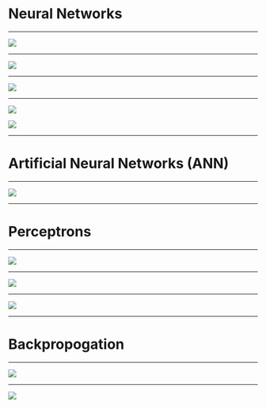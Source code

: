 # Neural Networks

---

![](res/neurnet01.png)

<!--
Nature can be a source of inspiration. Birds inspired man to fly. The burdock plant was the inspiration for velcro. Even in the computer science realm we hear references to trees, forests, and other things that occur in nature.

Image Details:

* [neurnet01.png](https://pixabay.com/photos/burdock-thistle-prickly-stick-barb-745306/): Pixabay License
* [neurnet01.png](https://pixabay.com/photos/nike-baby-shoes-shoe-baby-velcro-1201595/): Pixabay License
* [neurnet01.png](https://pixabay.com/photos/bird-seagull-flying-wings-gull-3158784/): Pixabay License
* [neurnet01.png](https://pixabay.com/photos/plane-aircraft-take-off-sky-50893/): Pixabay License
-->

---

![](res/neurnet02.png)

<!--
This is a brain

Image Details:
* [neurnet02.png](https://pixabay.com/vectors/brain-think-knowledge-mind-science-2845862/): Pixabay License
-->

---

![](res/neurnet03.png)

<!--
This is the building block of the brain: a neuron.

A neuron is just a cell with a nucleus and cell body like any other cell. One of the distinguishing features of the neuron is the 'axon', which is the long tail of the neuron. The tip of the axon has synaptic terminals that attach to other neuron bodies. A neuron body receives signals from the synapse of neurons before it. When those signals reach a critical point within a fixed period of time, the receiving neuron fires, sending a signal to later neurons.

Image Details:
* [neurnet03.png](https://pixabay.com/vectors/neuron-nerve-cell-axon-dendrite-296581/): Pixabay License
-->

---

![](res/neurnet04.png)

<!--
This builds a web of neurons called a "neural network"

This simplification of the brain signaling pathway lead to research into "artificial neural networks" with different types of neurons.

Image Details:
* [neurnet04.png](https://pixabay.com/illustrations/neurons-brain-cells-brain-structure-440660/): Pixabay License
-->

![](res/neurnet05.png)

<!--
1940s! I thought neural networks were cutting edge?

Many of the fundamental algorithms that we use today are rooted in thought experiments from the 1940s, but it has been a long journey from then until where we are today.

Computing power and data storage that we have today is nearly unimaginable compared to what was available, even in the recent past. Also, many of the early ideas were foundational, but have been improved upon over time.

The idea of deep learning is not new. There were even a few "AI winters" over the last 80 years that stalled development and research in deep learning. It feels like we might finally be at a point where the theoretical ideas of the past can be fulfilled with the technologies of today.

Imate Details:
* [neurnet05.png](https://pixabay.com/photos/albert-einstein-1-october-1940-1165218/)
-->

---

# Artificial Neural Networks (ANN)

<!--
Today we will talk about artificial neural networks. These are computational networks inspired by biological systems.

ANN is a big umbrella. There are "feed-forward" networks. There is a concept of "backpropagation". And there are specific types of networks such as convolutional neural networks (CNN) and recurrent neural networks (RNN) that we will look at in more detail.
-->

---

![](res/neurnet06.png)

<!--
Let's first take a look at a naive neuron. This type of neuron receives signals and makes a decision. There are pass-through/identity neurons, "And" neurons. "Or" neurons. And "Not" neurons.

These neurons are the building blocks from the 40s. They can build a computational system of signals that can be used to make decisions.

Image Details:
* [neurnet06.png](http://www.oreilly.com): Unliscensed
-->

---

# Perceptrons

<!--
The simple on/off model can be effective, but in practice there is a better type of neuron for many applications: the perceptron
-->

---

![](res/neurnet07.png)

<!--
The perceptron (circa 1957) is a different type of neuron layer. It is composed of TLUs. Each TLU is a neuron which inputs weighted values and has a step function that only fires if the weights are over some threshold.

These are built on TLUs (Threshold Logic Units).

Image Details:
* [neurnet07.png](http://www.oreilly.com): Unliscensed
-->

---

![](res/neurnet08.png)

<!--
This perceptron has two inputs (plus a bias) and three TLUs.

The perceptron is trained by reinforcing connections that fire together and produce a correct output.

Image Details:
* [neurnet08.png](http://www.oreilly.com): Unliscensed
-->

---

![](res/neurnet09.png)

<!--
Multilayer perceptron. This is used to get more advanced calculations, such as XOR, but also obfuscates the decision making rationale of the algorithm. 

Image Details:
* [neurnet09.png](http://www.oreilly.com): Unliscensed
-->

---

# Backpropogation

<!--
Let’s make this even shorter: for each training instance the backpropagation algorithm first makes a prediction (forward pass), measures the error, then goes through each layer in reverse to measure the error contribution from each connection (reverse pass), and finally slightly tweaks the connection weights to reduce the error (Gradient Descent step).
-->

---

![](res/neurnet10.png)

<!--
The choice of activation function is important. RELU makes differentiation difficult, but actually works in practice. The other functions are also very useful.

Image Details:
* [neurnet10.png](http://www.oreilly.com): Unliscensed
-->

---

![](res/neurnet11.png)

<!--
Softmax is often used at the end of a neural network in classification functions. It can pick the most probable output neuron.

Image Details:
* [neurnet11.png](http://www.oreilly.com): Unliscensed
-->
